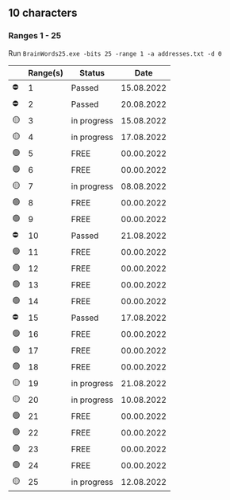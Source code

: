 ## 10 characters
### Ranges 1 - 25

Run ```BrainWords25.exe -bits 25 -range 1 -a addresses.txt -d 0```


|            | Range(s)    | Status         | Date       |
|------------|:------------|----------------|------------|
| :no_entry: | 1 | Passed | 15.08.2022 |
| :no_entry: | 2 | Passed | 20.08.2022 |
| :yellow_circle: | 3 | in progress | 15.08.2022 |
| :yellow_circle: | 4 | in progress | 17.08.2022 |
| :green_circle: | 5 | FREE | 00.00.2022 |
| :green_circle: | 6 | FREE | 00.00.2022 |
| :yellow_circle: | 7 | in progress | 08.08.2022 |
| :green_circle: | 8 | FREE | 00.00.2022 |
| :green_circle: | 9 | FREE | 00.00.2022 |
| :no_entry: | 10 | Passed | 21.08.2022 |
| :green_circle: | 11 | FREE | 00.00.2022 |
| :green_circle: | 12 | FREE | 00.00.2022 |
| :green_circle: | 13 | FREE | 00.00.2022 |
| :green_circle: | 14 | FREE | 00.00.2022 |
| :no_entry: | 15 | Passed | 17.08.2022 |
| :green_circle: | 16 | FREE | 00.00.2022 |
| :green_circle: | 17 | FREE | 00.00.2022 |
| :green_circle: | 18 | FREE | 00.00.2022 |
| :yellow_circle: | 19 | in progress | 21.08.2022 |
| :yellow_circle: | 20 | in progress | 10.08.2022 |
| :green_circle: | 21 | FREE | 00.00.2022 |
| :green_circle: | 22 | FREE | 00.00.2022 |
| :green_circle: | 23 | FREE | 00.00.2022 |
| :green_circle: | 24 | FREE | 00.00.2022 |
| :yellow_circle: | 25 | in progress | 12.08.2022 |
